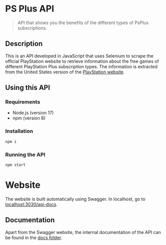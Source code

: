 # PS Plus API

> API that shows you the benefits of the different types of PsPlus subscriptions.

## Description

This is an API developed in JavaScript that uses Selenium to scrape the official PlayStation website to retrieve information about the free games of different PlayStation Plus subscription types. The information is extracted from the United States version of the [PlayStation website](https://www.playstation.com/en-us/ps-plus/).


## Using this API

### Requirements

- Node.js (version 17)
- npm (version 8)

### Installation


```sh
npm i
```

### Running the API

```sh
npm start
```

# Website

The website is built automatically using Swagger. In localhost, go to [localhost:3030/api-docs](localhost:3030/api-docs).

## Documentation

Apart from the Swagger website, the internal documentation of the API can be found in the [docs folder](./docs/).
